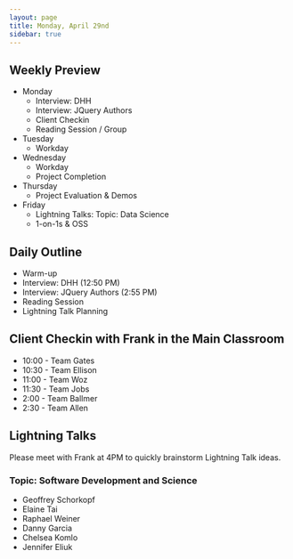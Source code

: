 ```yaml
---
layout: page
title: Monday, April 29nd
sidebar: true
---
```


## Weekly Preview

* Monday
  * Interview: DHH
  * Interview: JQuery Authors
  * Client Checkin
  * Reading Session / Group
* Tuesday
  * Workday
* Wednesday
  * Workday
  * Project Completion
* Thursday
  * Project Evaluation & Demos
* Friday
  * Lightning Talks: Topic: Data Science
  * 1-on-1s & OSS

## Daily Outline

* Warm-up
* Interview: DHH (12:50 PM)
* Interview: JQuery Authors (2:55 PM)
* Reading Session
* Lightning Talk Planning

## Client Checkin with Frank in the Main Classroom

* 10:00 - Team Gates
* 10:30 - Team Ellison
* 11:00 - Team Woz
* 11:30 - Team Jobs
* 2:00 - Team Ballmer
* 2:30 - Team Allen

## Lightning Talks

Please meet with Frank at 4PM to quickly brainstorm Lightning Talk ideas.

### Topic: Software Development and Science

* Geoffrey Schorkopf
* Elaine Tai
* Raphael Weiner
* Danny Garcia
* Chelsea Komlo
* Jennifer Eliuk